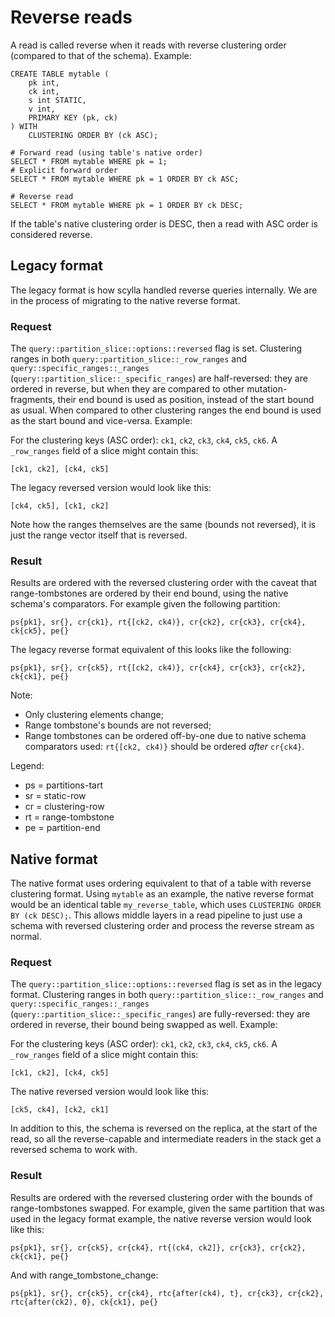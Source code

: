# Reverse reads

A read is called reverse when it reads with reverse clustering order
(compared to that of the schema). Example:

    CREATE TABLE mytable (
        pk int,
        ck int,
        s int STATIC,
        v int,
        PRIMARY KEY (pk, ck)
    ) WITH
        CLUSTERING ORDER BY (ck ASC);

    # Forward read (using table's native order)
    SELECT * FROM mytable WHERE pk = 1;
    # Explicit forward order
    SELECT * FROM mytable WHERE pk = 1 ORDER BY ck ASC;

    # Reverse read
    SELECT * FROM mytable WHERE pk = 1 ORDER BY ck DESC;

If the table's native clustering order is DESC, then a read with ASC
order is considered reverse.

## Legacy format

The legacy format is how scylla handled reverse queries internally. We
are in the process of migrating to the native reverse format.

### Request

The `query::partition_slice::options::reversed` flag is set.
Clustering ranges in both `query::partition_slice::_row_ranges` and
`query::specific_ranges::_ranges`
(`query::partition_slice::_specific_ranges`) are half-reversed: they
are ordered in reverse, but when they are compared to other
mutation-fragments, their end bound is used as position, instead of the
start bound as usual. When compared to other clustering ranges the end
bound is used as the start bound and vice-versa.
Example:

For the clustering keys (ASC order): `ck1`, `ck2`, `ck3`, `ck4`, `ck5`,
`ck6`.
A `_row_ranges` field of a slice might contain this:

    [ck1, ck2], [ck4, ck5]

The legacy reversed version would look like this:

    [ck4, ck5], [ck1, ck2]

Note how the ranges themselves are the same (bounds not reversed), it is
just the range vector itself that is reversed.

### Result

Results are ordered with the reversed clustering order with the caveat
that range-tombstones are ordered by their end bound, using the native
schema's comparators. For example given the following partition:

    ps{pk1}, sr{}, cr{ck1}, rt{[ck2, ck4)}, cr{ck2}, cr{ck3}, cr{ck4}, ck{ck5}, pe{}

The legacy reverse format equivalent of this looks like the following:

    ps{pk1}, sr{}, cr{ck5}, rt{[ck2, ck4)}, cr{ck4}, cr{ck3}, cr{ck2}, ck{ck1}, pe{}

Note:
* Only clustering elements change;
* Range tombstone's bounds are not reversed;
* Range tombstones can be ordered off-by-one due to native schema
  comparators used: `rt{[ck2, ck4)}` should be ordered *after*
  `cr{ck4}`.

Legend:
* ps = partitions-tart
* sr = static-row
* cr = clustering-row
* rt = range-tombstone
* pe = partition-end

## Native format

The native format uses ordering equivalent to that of a table with
reverse clustering format. Using `mytable` as an example, the native
reverse format would be an identical table `my_reverse_table`, which
uses `CLUSTERING ORDER BY (ck DESC);`. This allows middle layers in a
read pipeline to just use a schema with reversed clustering order and
process the reverse stream as normal.

### Request

The `query::partition_slice::options::reversed` flag is set as in the
legacy format. Clustering ranges in both
`query::partition_slice::_row_ranges` and
`query::specific_ranges::_ranges`
(`query::partition_slice::_specific_ranges`) are fully-reversed: they
are ordered in reverse, their bound being swapped as well.
Example:

For the clustering keys (ASC order): `ck1`, `ck2`, `ck3`, `ck4`, `ck5`,
`ck6`.
A `_row_ranges` field of a slice might contain this:

    [ck1, ck2], [ck4, ck5]

The native reversed version would look like this:

    [ck5, ck4], [ck2, ck1]

In addition to this, the schema is reversed on the replica, at the start
of the read, so all the reverse-capable and intermediate readers in the
stack get a reversed schema to work with.

### Result

Results are ordered with the reversed clustering order with
the bounds of range-tombstones swapped. For example, given the same
partition that was used in the legacy format example, the native reverse
version would look like this:

    ps{pk1}, sr{}, cr{ck5}, cr{ck4}, rt{(ck4, ck2]}, cr{ck3}, cr{ck2}, ck{ck1}, pe{}

And with range_tombstone_change:

    ps{pk1}, sr{}, cr{ck5}, cr{ck4}, rtc{after(ck4), t}, cr{ck3}, cr{ck2}, rtc{after(ck2), 0}, ck{ck1}, pe{}
